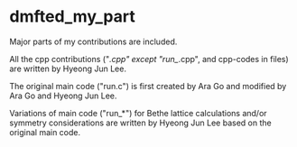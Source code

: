 # dmfted_my_part
Major parts of my contributions are included.

All the cpp contributions ("*.cpp" except "run_*.cpp", and cpp-codes in files) are written by Hyeong Jun Lee.

The original main code ("run.c") is first created by Ara Go and modified by Ara Go and Hyeong Jun Lee.

Variations of main code ("run_*") for Bethe lattice calculations and/or symmetry considerations are written by Hyeong Jun Lee based on the original main code.
